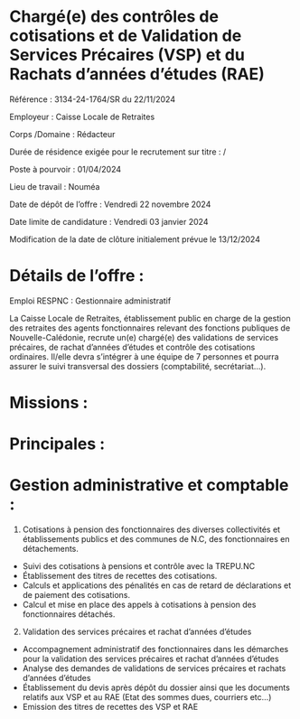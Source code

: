 # Chargé(e) des contrôles de cotisations et de Validation de Services Précaires (VSP) et du Rachats d’années d’études (RAE)

Référence : 3134-24-1764/SR du 22/11/2024

Employeur : Caisse Locale de Retraites

Corps /Domaine : Rédacteur

Durée de résidence exigée pour le recrutement sur titre : /

Poste à pourvoir : 01/04/2024

Lieu de travail : Nouméa

Date de dépôt de l’offre : Vendredi 22 novembre 2024

Date limite de candidature : Vendredi 03 janvier 2024

Modification de la date de clôture initialement prévue le 13/12/2024

# Détails de l’offre :

Emploi RESPNC : Gestionnaire administratif

La Caisse Locale de Retraites, établissement public en charge de la gestion des retraites des agents fonctionnaires relevant des fonctions publiques de Nouvelle-Calédonie, recrute un(e) chargé(e) des validations de services précaires, de rachat d’années d’études et contrôle des cotisations ordinaires. Il/elle devra s’intégrer à une équipe de 7 personnes et pourra assurer le suivi transversal des dossiers (comptabilité, secrétariat…).

# Missions :

# Principales :

# Gestion administrative et comptable :

1. Cotisations à pension des fonctionnaires des diverses collectivités et établissements publics et des communes de N.C, des fonctionnaires en détachements.
- Suivi des cotisations à pensions et contrôle avec la TREPU.NC
- Établissement des titres de recettes des cotisations.
- Calculs et applications des pénalités en cas de retard de déclarations et de paiement des cotisations.
- Calcul et mise en place des appels à cotisations à pension des fonctionnaires détachés.
2. Validation des services précaires et rachat d’années d’études
- Accompagnement administratif des fonctionnaires dans les démarches pour la validation des services précaires et rachat d’années d’études
- Analyse des demandes de validations de services précaires et rachats d’années d’études
- Établissement du devis après dépôt du dossier ainsi que les documents relatifs aux VSP et au RAE (Etat des sommes dues, courriers etc…)
- Emission des titres de recettes des VSP et RAE